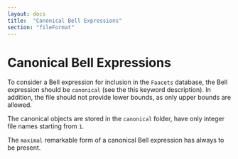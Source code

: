```yaml
---
layout: docs
title:  "Canonical Bell Expressions"
section: "fileFormat"
---
```


# Canonical Bell Expressions

To consider a Bell expression for inclusion in the `Faacets` database, the Bell expression should be `canonical` (see the this keyword description). In addition, the file should not provide lower bounds, as only upper bounds are allowed.

The canonical objects are stored in the `canonical` folder, have only integer file names starting from `1`.

The `maximal` remarkable form of a canonical Bell expression has always to be present.
